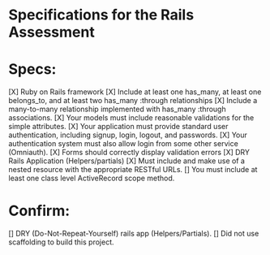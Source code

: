 # Specifications for the Rails Assessment

# Specs:

[X] Ruby on Rails framework
[X] Include at least one has_many, at least one belongs_to, and at least two has_many :through relationships
[X] Include a many-to-many relationship implemented with has_many :through associations.
[X] Your models must include reasonable validations for the simple attributes.
[X] Your application must provide standard user authentication, including signup, login, logout, and passwords.
[X] Your authentication system must also allow login from some other service (Omniauth).
[X] Forms should correctly display validation errors
[X] DRY Rails Application (Helpers/partials)
[X] Must include and make use of a nested resource with the appropriate RESTful URLs.
[] You must include at least one class level ActiveRecord scope method.

# Confirm:

[] DRY (Do-Not-Repeat-Yourself) rails app (Helpers/Partials).
[] Did not use scaffolding to build this project.

